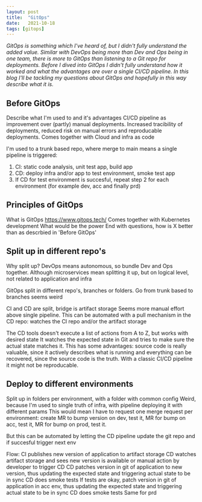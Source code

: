 ```yaml
---
layout: post
title:  "GitOps"
date:   2021-10-18
tags: [gitops]
---
```


_GitOps is something which I've heard of, but I didn't fully understand the added value. Similar with DevOps being more than Dev and Ops being in one team, there is more to GitOps than listening to a Git repo for deployments. Before I dived into GitOps I didn't fully understand how it worked and what the advantages are over a single CI/CD pipeline. In this blog I'll be tackling my questions about GitOps and hopefully in this way describe what it is._


## Before GitOps

Describe what I'm used to and it's advantages
CI/CD pipeline as improvement over (partly) manual deployments. 
Increased tracibility of deployments, reduced risk on manual errors and reproducable deployments.
Comes together with Cloud and infra as code

I'm used to a trunk based repo, where merge to main means a single pipeline is triggered:
1. CI: static code analysis, unit test app, build app
2. CD: deploy infra and/or app to test environment, smoke test app
3. If CD for test environment is succesful, repeat step 2 for each environment (for example dev, acc and finally prd)

<!-- image of classic CI/CD -->

## Principles of GitOps

What is GitOps
https://www.gitops.tech/
Comes together with Kubernetes development
What would be the power
End with questions, how is X better than as descrbied in 'Before GitOps'

## Split up in different repo's

Why split up? DevOps means autonomous, so bundle Dev and Ops together.
Although microservices mean splitting it up, but on logical level, not related to application and infra

GitOps split in different repo's, branches or folders.
Go from trunk based to branches seems weird

CI and CD are split, bridge is artifact storage
Seems more manual effort above single pipeline.
This can be automated with a pull mechanism in the CD repo: watches the CI repo and/or the artifact storage

<!-- image of pull based setup -->

The CD tools doesn't execute a list of actions from A to Z, but works with desired state
It watches the expected state in Git and tries to make sure the actual state matches it.
This has some advantages: source code is really valuable, since it actively describes what is running and everything can be recovered, since the source code is the truth. With a classic CI/CD pipeline it might not be reproducable. 

## Deploy to different environments

Split up in folders per environment, with a folder with common config
Weird, because I'm used to single truth of infra, with pipeline deploying it with different params
This would mean I have to request one merge request per environment: create MR to bump version on dev, test it, MR for bump on acc, test it, MR for bump on prod, test it.

But this can be automated by letting the CD pipeline update the git repo and if succesful trigger next env 

<!-- image of deploying to different envs -->
Flow:
CI publishes new version of application to artifact storage
CD watches artifact storage and sees new version is available or manual action by developer to trigger CD
CD patches version in git of application to new version, thus updating the expected state and triggering actual state to be in sync
CD does smoke tests
If tests are okay, patch version in git of application in acc env, thus updating the expected state and triggering actual state to be in sync
CD does smoke tests
Same for prd